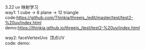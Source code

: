 3.22  uv 映射学习    <br>
way1: 1 cube -> 6 plane -> 12 triangle <br>
code:https://github.com/Thinkia/threejs_/edit/master/test/test2-%20uv/index.html <br>
demo:https://thinkia.github.io/threejs_/test/test2-%20uv/index.html <br>

way2: faceVertexUvs  顶点UV  <br>
code:
demo:



